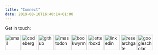```yaml
---
title: "Connect"
date: 2019-08-10T16:40:14+01:00
---
```

Get in touch:

<div class="icon-container">
    <a href="mailto:pete@petejon.es" rel="me" target="_blank"><img src="/img/email.svg" class="icon" alt="email" width="50" /></a>
    <a href="https://codeberg.org/pjphd" rel="me" target="_blank"><img src="/img/codeberg-blue.svg" class="icon" alt="codeberg" width="50" /></a>
    <a href="https://github.com/pj398" rel="me" target="_blank"><img src="/img/github.svg" class="icon" alt="github" width="50" /></a>
    <a href="https://hcommons.social/@petejones" rel="me" target="_blank"><img src="/img/mastodon.svg" class="icon" alt="mastodon" width="50" /></a>
    <a href="https://bookrastinating.com/@kiskadee" rel="me" target="_blank"><img src="/img/bookrastinating.png" class="icon" alt="bookwyrm" width="50" /></a>
    <a href="https://letterboxd.com/pj398" rel="me" target="_blank"><img src="/img/letterboxd.svg" class="icon" alt="letterboxd" width="50" /></a>
    <a href="https://www.linkedin.com/in/pete-jones-13b955105" rel="me" target="_blank"><img src="/img/linkedin.svg" class="icon" alt="linkedin" width="50" /></a>
    <a href="https://researchgate.net/profile/Pete_Jones6" rel="me" target="_blank"><img src="/img/researchgate.svg" class="icon" alt="researchgate" width="50" /></a>
    <a href="https://scholar.google.com/citations?user=UCnU00YAAAAJ" rel="me" target="_blank"><img src="/img/googlescholar.svg" class="icon" alt="googlescholar" width="50" /></a>
</div>
